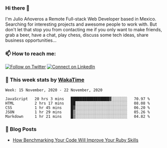 ### Hi there 👋

I'm Julio Añoveros a Remote Full-stack Web Developer based in Mexico. Searching for interesting projects and awesome people to work with. But don't let that stop you from contacting me if you only want to make friends, grab a beer, have a chat, play chess, discuss some tech ideas, share business opportunities... 

### :mailbox: How to reach me:

[![Follow on Twitter](https://img.shields.io/badge/--twitter?label=Twitter&logo=Twitter&style=social)](https://twitter.com/AnoverosJulio) [![Connect on LinkedIn](https://img.shields.io/badge/--linkedin?label=LinkedIn&logo=LinkedIn&style=social)](https://www.linkedin.com/in/jubaan)

### :construction_worker: This week stats by [WakaTime]('https://wakatime.com')
<!--START_SECTION:waka-->
```text
Week: 15 November, 2020 - 22 November, 2020

JavaScript   20 hrs 3 mins   █████████████████▓░░░░░░░   70.97 % 
HTML         2 hrs 17 mins   ██░░░░░░░░░░░░░░░░░░░░░░░   08.08 % 
CSS          1 hr 45 mins    █▓░░░░░░░░░░░░░░░░░░░░░░░   06.20 % 
JSON         1 hr 29 mins    █▒░░░░░░░░░░░░░░░░░░░░░░░   05.26 % 
Markdown     1 hr 21 mins    █▒░░░░░░░░░░░░░░░░░░░░░░░   04.82 % 
```
<!--END_SECTION:waka-->

### :newspaper: Blog Posts
<!-- BLOG-POST-LIST:START -->
- [How Benchmarking Your Code Will Improve Your Ruby Skills](https://dev.to/jubaan/how-benchmarking-your-code-will-improve-your-ruby-skills-2m83)
<!-- BLOG-POST-LIST:END -->


